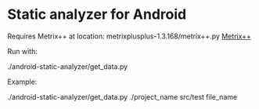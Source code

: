 # Static analyzer for Android


Requires Metrix++ at location: metrixplusplus-1.3.168/metrix++.py
[Metrix++](http://metrixplusplus.sourceforge.net/home.html)

Run with:

./android-static-analyzer/get_data.py <CODE-PATH> <PATH-TO-FILE> <FILE>

Example:

./android-static-analyzer/get_data.py ./project_name src/test file_name
